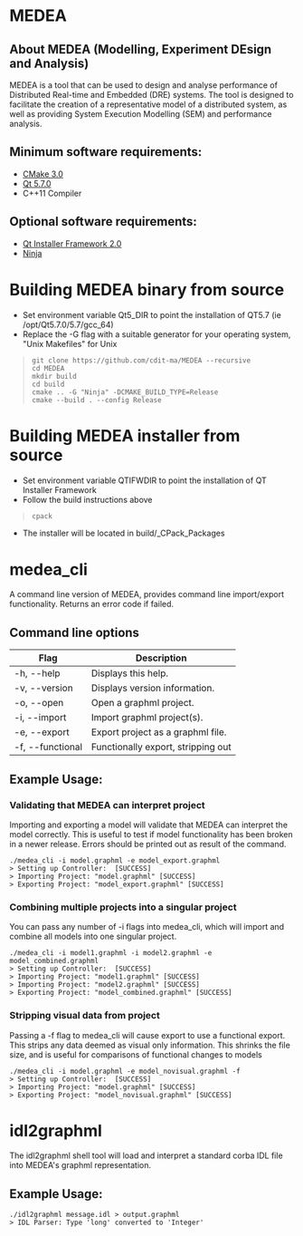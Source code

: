 # MEDEA
## About MEDEA (Modelling, Experiment DEsign and Analysis)
MEDEA is a tool that can be used to design and analyse performance of Distributed Real-time and Embedded (DRE) systems. The tool is designed to facilitate the creation of a representative model of a distributed system, as well as providing System Execution Modelling (SEM) and performance analysis.

## Minimum software requirements:
* [CMake 3.0](https://cmake.org/)
* [Qt 5.7.0](https://www.qt.io/)
* C++11 Compiler

## Optional software requirements:
* [Qt Installer Framework 2.0](http://doc.qt.io/qtinstallerframework/)
* [Ninja](https://ninja-build.org/)


# Building MEDEA binary from source
* Set environment variable Qt5_DIR to point the installation of QT5.7 (ie /opt/Qt5.7.0/5.7/gcc_64)
* Replace the -G flag with a suitable generator for your operating system, "Unix Makefiles" for Unix
> ```
> git clone https://github.com/cdit-ma/MEDEA --recursive
> cd MEDEA
> mkdir build
> cd build
> cmake .. -G "Ninja" -DCMAKE_BUILD_TYPE=Release
> cmake --build . --config Release
> ```

# Building MEDEA installer from source
* Set environment variable QTIFWDIR to point the installation of QT Installer Framework
* Follow the build instructions above
> ```
> cpack 
> ```
* The installer will be located in build/_CPack_Packages


# medea_cli
A command line version of MEDEA, provides command line import/export functionality. Returns an error code if failed.

## Command line options
| Flag                                  | Description                           |
|---------------------------------------|---------------------------------------|
| -h, --help                            | Displays this help.                   |
| -v, --version                         | Displays version information.         |
| -o, --open <The graphml file path>    | Open a graphml project.               |
| -i, --import <The graphml file path>  | Import graphml project(s).            |
| -e, --export <The graphml file path>  | Export project as a graphml file.     |
| -f, --functional                      | Functionally export, stripping out    |


## Example Usage:
### Validating that MEDEA can interpret project
Importing and exporting a model will validate that MEDEA can interpret the model correctly. This is useful to test if model functionality has been broken in a newer release. Errors should be printed out as result of the command.
```
./medea_cli -i model.graphml -e model_export.graphml
> Setting up Controller:  [SUCCESS]
> Importing Project: "model.graphml" [SUCCESS]
> Exporting Project: "model_export.graphml" [SUCCESS]
```

### Combining multiple projects into a singular project
You can pass any number of -i flags into medea_cli, which will import and combine all models into one singular project.
```
./medea_cli -i model1.graphml -i model2.graphml -e model_combined.graphml
> Setting up Controller:  [SUCCESS]
> Importing Project: "model1.graphml" [SUCCESS]
> Importing Project: "model2.graphml" [SUCCESS]
> Exporting Project: "model_combined.graphml" [SUCCESS]
```

### Stripping visual data from project
Passing a -f flag to medea_cli will cause export to use a functional export. This strips any data deemed as visual only information. This shrinks the file size, and is useful for comparisons of functional changes to models
```
./medea_cli -i model.graphml -e model_novisual.graphml -f
> Setting up Controller:  [SUCCESS]
> Importing Project: "model.graphml" [SUCCESS]
> Exporting Project: "model_novisual.graphml" [SUCCESS]
```

# idl2graphml
The idl2graphml shell tool will load and interpret a standard corba IDL file into MEDEA's graphml representation.
## Example Usage:
```
./idl2graphml message.idl > output.graphml
> IDL Parser: Type 'long' converted to 'Integer'
```
